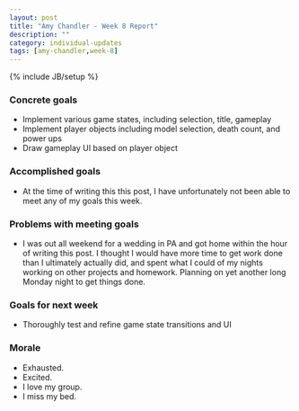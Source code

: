 ```yaml
---
layout: post
title: "Amy Chandler - Week 8 Report"
description: ""
category: individual-updates
tags: [amy-chandler,week-8]
---
```

{% include JB/setup %}

### Concrete goals
 - Implement various game states, including selection, title, gameplay
 - Implement player objects including model selection, death count, and power ups
 - Draw gameplay UI based on player object

### Accomplished goals
 - At the time of writing this this post, I have unfortunately not been able to meet any of my goals this week. 
 
### Problems with meeting goals
 - I was out all weekend for a wedding in PA and got home within the hour of writing this post. I thought I would have more time to get work done than I ultimately actually did, and spent what I could of my nights working on other projects and homework. Planning on yet another long Monday night to get things done.

### Goals for next week
 - Thoroughly test and refine game state transitions and UI
 
### Morale
 - Exhausted.
 - Excited.
 - I love my group.
 - I miss my bed.
